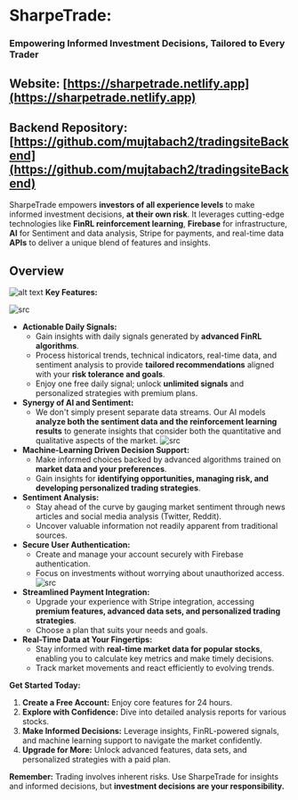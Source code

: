 # SharpeTrade:
### Empowering Informed Investment Decisions, Tailored to Every Trader
## Website: [https://sharpetrade.netlify.app](https://sharpetrade.netlify.app)
## Backend Repository: [https://github.com/mujtabach2/tradingsiteBackend](https://github.com/mujtabach2/tradingsiteBackend)


SharpeTrade empowers **investors of all experience levels** to make informed investment decisions, **at their own risk**. It leverages cutting-edge technologies like **FinRL reinforcement learning**, **Firebase** for infrastructure, **AI** for Sentiment and data analysis, Stripe for payments, and real-time data **APIs** to deliver a unique blend of features and insights.
## Overview
![alt text](/imgs/imgs/homepafe.png)
**Key Features:**

![src](/imgs/imgs/dashboardPic.png)
* **Actionable Daily Signals:**
    * Gain insights with daily signals generated by **advanced FinRL algorithms**.
    * Process historical trends, technical indicators, real-time data, and sentiment analysis to provide **tailored recommendations** aligned with your **risk tolerance and goals**.
    * Enjoy one free daily signal; unlock **unlimited signals** and personalized strategies with premium plans.
* **Synergy of AI and Sentiment:** 
   * We don't simply present separate data streams. Our AI models **analyze both the sentiment data and the reinforcement learning results** to generate insights that consider both the quantitative and qualitative aspects of the market. 
   ![src](/imgs/imgs/report.png)
* **Machine-Learning Driven Decision Support:**
    * Make informed choices backed by advanced algorithms trained on **market data and your preferences**.
    * Gain insights for **identifying opportunities, managing risk, and developing personalized trading strategies**.
* **Sentiment Analysis:**
    * Stay ahead of the curve by gauging market sentiment through news articles and social media analysis (Twitter, Reddit).
    * Uncover valuable information not readily apparent from traditional sources.
* **Secure User Authentication:**
    * Create and manage your account securely with Firebase authentication.
    * Focus on investments without worrying about unauthorized access.
![src](/imgs/imgs/signUp.png)
* **Streamlined Payment Integration:**
    * Upgrade your experience with Stripe integration, accessing **premium features, advanced data sets, and personalized trading strategies**.
    * Choose a plan that suits your needs and goals.
* **Real-Time Data at Your Fingertips:**
    * Stay informed with **real-time market data for popular stocks**, enabling you to calculate key metrics and make timely decisions.
    * Track market movements and react efficiently to evolving trends.

**Get Started Today:**

1. **Create a Free Account:** Enjoy core features for 24 hours.
2. **Explore with Confidence:** Dive into detailed analysis reports for various stocks.
3. **Make Informed Decisions:** Leverage insights, FinRL-powered signals, and machine learning support to navigate the market confidently.
4. **Upgrade for More:** Unlock advanced features, data sets, and personalized strategies with a paid plan.

**Remember:** Trading involves inherent risks. Use SharpeTrade for insights and informed decisions, but **investment decisions are your responsibility.**

